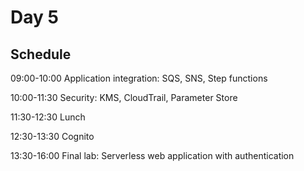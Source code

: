 # Day 5

## Schedule

09:00-10:00 Application integration: SQS, SNS, Step functions&#x20;

10:00-11:30 Security: KMS, CloudTrail, Parameter Store

11:30-12:30 Lunch&#x20;

12:30-13:30 Cognito

13:30-16:00 Final lab: Serverless web application with authentication&#x20;

